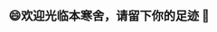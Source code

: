 ## 😄欢迎光临本寒舍，请留下你的足迹 👋

<!--## 前端学习路线

### HTML和CSS以及DOM交互学习路线
<img src="https://raw.githubusercontent.com/jackchen0120/jackchen0120/master/HTML_CSS_01.jpg" style="max-width:100%;">

### JavaScript学习路线
<img src="https://raw.githubusercontent.com/jackchen0120/jackchen0120/master/Javascript_01.jpg" style="max-width:100%;">

### 数据结构和算法
<img src="https://raw.githubusercontent.com/jackchen0120/jackchen0120/master/algorithms_01.jpg" style="max-width:100%;">


**jackchen0120/jackchen0120** is a ✨ _special_ ✨ repository because its `README.md` (this file) appears on your GitHub profile.

Here are some ideas to get you started:

- 🔭 I’m currently working on ...
- 🌱 I’m currently learning ...
- 👯 I’m looking to collaborate on ...
- 🤔 I’m looking for help with ...
- 💬 Ask me about ...
- 📫 How to reach me: ...
- 😄 Pronouns: ...
- ⚡ Fun fact: ...
-->

<!--![Anurag's github stats](https://github-readme-stats.vercel.app/api?username=jackchen0120&theme=algolia&show_icons=true&hide=contribs,prs)
[![Top Langs](https://github-readme-stats.vercel.app/api/top-langs/?username=jackchen0120&layout=compact)](https://juejin.cn/user/1714893872433928)-->


<!--<article class="markdown-body entry-content container-lg" itemprop="text"><table>
<thead>
<tr>
<th>吃瓜都吃到我这里来啦！</th>
<th>打家劫舍哪家强？</th>
<th>神奇的递归</th>
</tr>
</thead>
<tbody>
<tr>
<td><img src="https://camo.githubusercontent.com/1ba6080d3a5e4783803404399e9deebb67c9ff0d/68747470733a2f2f6d65646961332e67697068792e636f6d2f6d656469612f55317971774c674c385a514b467536744d6e2f67697068792e676966" data-canonical-src="https://media3.giphy.com/media/U1yqwLgL8ZQKFu6tMn/giphy.gif" style="max-width:100%;"></td>
<td><img src="https://camo.githubusercontent.com/0d11f1e43d6413fdfb407636b9c9ec9535b8c34d/68747470733a2f2f73312e617831782e636f6d2f323032302f30372f31362f55424f3856782e706e67" data-canonical-src="https://s1.ax1x.com/2020/07/16/UBO8Vx.png" style="max-width:100%;"></td>
<td><img src="https://camo.githubusercontent.com/125179cc6810a3f05051ba6bec90387186f9b5af/68747470733a2f2f73312e617831782e636f6d2f323032302f30372f31362f55424f74504f2e706e67" data-canonical-src="https://s1.ax1x.com/2020/07/16/UBOtPO.png" style="max-width:100%;"></td>
</tr>
</tbody>
</table>
</article>-->
